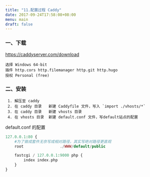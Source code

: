 ```yaml
---
title: "11.配置过程 Caddy"
date: 2017-09-24T17:58:08+08:00
menu: main
draft: false
---
```



### 一、下载

https://caddyserver.com/download

    选择 Windows 64-bit
    插件 http.cors http.filemanager http.git http.hugo
    授权 Personal (free)

### 二、安装

     1. 解压至 caddy
     2. 在 caddy 目录   新建 Caddyfile 文件，写入 `import ./vhosts/*`
     3. 在 caddy 目录   新建 vhosts 目录
     4. 在 vhosts 目录  新建 default.conf 文件，写default站点的配置

default.conf 的配置
```php
127.0.0.1:80 {
    #为了做成套件无奈写成相对路径，其实写绝对路径更直观
    root                ./WWW/default/public

    fastcgi / 127.0.0.1:9000 php {
        index index.php
    }
}
```
